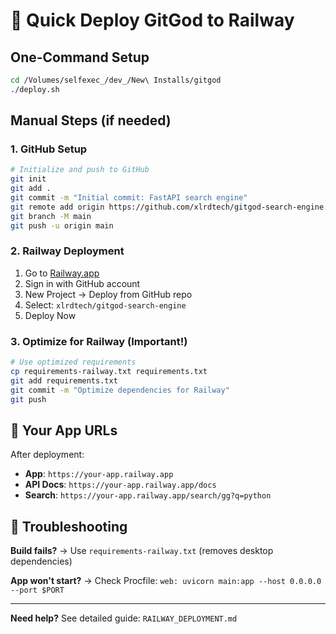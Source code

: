 # 🚀 Quick Deploy GitGod to Railway

## One-Command Setup

```bash
cd /Volumes/selfexec_/dev_/New\ Installs/gitgod
./deploy.sh
```

## Manual Steps (if needed)

### 1. GitHub Setup
```bash
# Initialize and push to GitHub
git init
git add .
git commit -m "Initial commit: FastAPI search engine"
git remote add origin https://github.com/xlrdtech/gitgod-search-engine.git
git branch -M main
git push -u origin main
```

### 2. Railway Deployment
1. Go to [Railway.app](https://railway.app)
2. Sign in with GitHub account
3. New Project → Deploy from GitHub repo
4. Select: `xlrdtech/gitgod-search-engine`
5. Deploy Now

### 3. Optimize for Railway (Important!)
```bash
# Use optimized requirements
cp requirements-railway.txt requirements.txt
git add requirements.txt
git commit -m "Optimize dependencies for Railway"
git push
```

## 🎯 Your App URLs

After deployment:
- **App**: `https://your-app.railway.app`
- **API Docs**: `https://your-app.railway.app/docs`
- **Search**: `https://your-app.railway.app/search/gg?q=python`

## 🔧 Troubleshooting

**Build fails?** → Use `requirements-railway.txt` (removes desktop dependencies)

**App won't start?** → Check Procfile: `web: uvicorn main:app --host 0.0.0.0 --port $PORT`

---

**Need help?** See detailed guide: `RAILWAY_DEPLOYMENT.md`